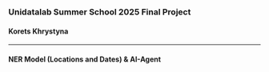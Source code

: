 ### Unidatalab Summer School 2025 Final Project
#### Korets Khrystyna
---------
#### NER Model (Locations and Dates) & AI-Agent
